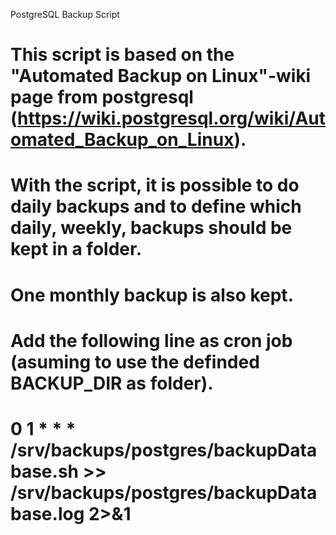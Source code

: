 PostgreSQL Backup Script
# This script is based on the "Automated Backup on Linux"-wiki page from postgresql (https://wiki.postgresql.org/wiki/Automated_Backup_on_Linux).
#
#
#
# With the script, it is possible to do daily backups and to define which daily, weekly, backups should be kept in a folder.
# One monthly backup is also kept.
# 
# Add the following line as cron job (asuming to use the definded BACKUP_DIR as folder).
# 0 1 * * * /srv/backups/postgres/backupDatabase.sh >> /srv/backups/postgres/backupDatabase.log 2>&1
#
